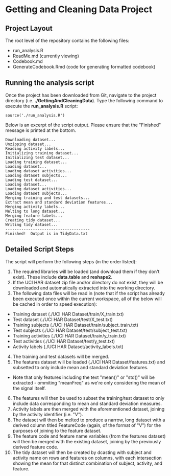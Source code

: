 Getting and Cleaning Data Project
========================================================

## Project Layout

The root level of the repository contains the following files:
* run_analysis.R
* ReadMe.md (currently viewing)
* Codebook.md
* GenerateCodebook.Rmd (code for generating formatted codebook)

## Running the analysis script

Once the project has been downloaded from Git, navigate to the project directory (i.e. **./GettingAndCleaningData**).  Type the following command to execute the **run_analysis.R** script:

```{r}
source('./run_analysis.R')
```

Below is an excerpt of the script output.  Please ensure that the "Finished" message is printed at the bottom.
```
Downloading dataset...
Unzipping dataset...
Reading activity labels...
Initializing training dataset...
Initializing test dataset...
Loading training dataset...
Loading dataset...
Loading dataset activities...
Loading dataset subjects...
Loading test dataset...
Loading dataset...
Loading dataset activities...
Loading dataset subjects...
Merging training and test datasets...
Extract mean and standard deviation features...
Merging activity labels...
Melting to long dataset...
Merging feature labels...
Creating tidy dataset...
Writing tidy dataset...
-------------------------------------
Finished!  Output is in TidyData.txt
```

## Detailed Script Steps

The script will perform the following steps (in the order listed):

1. The required libraries will be loaded (and download them if they don't exist).  These include **data.table** and **reshape2**.
2. If the UCI HAR dataset zip file and/or directory do not exist, they will be downloaded and automatically extracted into the working directory.
3. The following data files will be read in (note that if the script has already been executed once within the current workspace, all of the below will be cached in order to speed execution):
  * Training dataset (./UCI HAR Dataset/train/X_train.txt)
  * Test dataset (./UCI HAR Dataset/test/X_test.txt)
  * Training subjects (./UCI HAR Dataset/train/subject_train.txt)
  * Test subjects (./UCI HAR Dataset/test/subject_test.txt)
  * Training activities (./UCI HAR Dataset/train/y_train.txt)
  * Test activities (./UCI HAR Dataset/test/y_test.txt)
  * Activity labels (./UCI HAR Dataset/activity_labels.txt)
4. The training and test datasets will be merged.
5. The features dataset will be loaded (./UCI HAR Dataset/features.txt) and subsetted to only include mean and standard deviation features.
  * Note that only features including the text "mean()" or "std()" will be extracted - ommiting "meanFreq" as we're only considering the mean of the signal itself.
6. The features will then be used to subset the training/test dataset to only include data corresponding to mean and standard deviation measures.
7. Activity labels are then merged with the aforementioned dataset, joining by the activity identifier (i.e. "V<n>").
8. The dataset will then be melted to produce a narrow, long dataset with a derived column titled FeatureCode (again, of the format of "V<n>") for the purposes of joining to the feature dataset.
9. The feature code and feature name variables (from the features dataset) will then be merged with the existing dataset, joining by the previously derived feature code.
10. The tidy dataset will then be created by dcasting with subject and activity name on rows and features on columns, with each intersection showing the mean for that distinct combination of subject, activity, and feature.